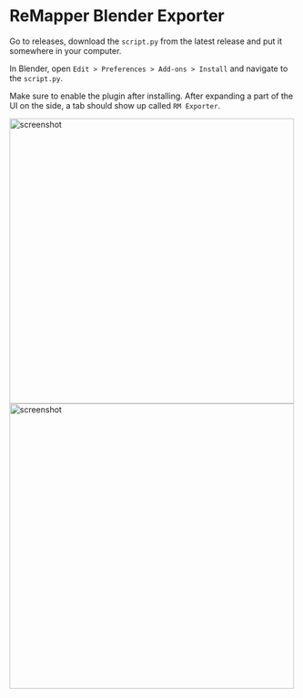 # ReMapper Blender Exporter
Go to releases, download the `script.py` from the latest release and put it
somewhere in your computer.

In Blender, open `Edit > Preferences > Add-ons > Install` and navigate to the `script.py`.

Make sure to enable the plugin after installing. After expanding a part of the UI on the side, a tab should show up called `RM Exporter`.

<img src="https://user-images.githubusercontent.com/90769470/185506952-71625260-b2fb-46c4-b147-bb332c532cbe.png" alt="screenshot" width="500"/>
<img src="https://user-images.githubusercontent.com/61858676/183328172-f9cb8533-6dc3-4363-a5cc-70340d3cb1bf.jpg" alt="screenshot" width="500"/>

